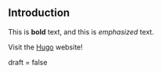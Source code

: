## Introduction

This is **bold** text, and this is *emphasized* text.

Visit the [Hugo](https://gohugo.io) website!

draft = false